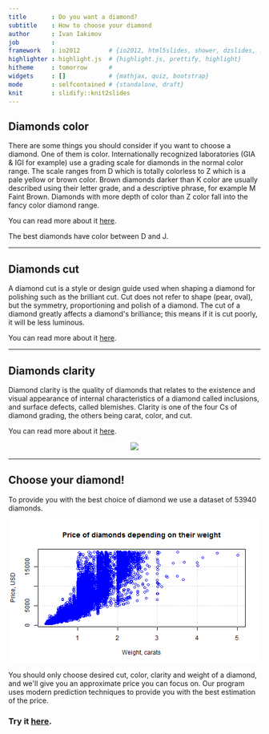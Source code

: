 ```yaml
---
title       : Do you want a diamond?
subtitle    : How to choose your diamond
author      : Ivan Iakimov
job         : 
framework   : io2012        # {io2012, html5slides, shower, dzslides, ...}
highlighter : highlight.js  # {highlight.js, prettify, highlight}
hitheme     : tomorrow      # 
widgets     : []            # {mathjax, quiz, bootstrap}
mode        : selfcontained # {standalone, draft}
knit        : slidify::knit2slides
---
```


## Diamonds color

There are some things you should consider if you want to choose a diamond. One of them is color. Internationally recognized laboratories (GIA & IGI for example) use a grading scale for diamonds in the normal color range. The scale ranges from D which is totally colorless to Z which is a pale yellow or brown color. Brown diamonds darker than K color are usually described using their letter grade, and a descriptive phrase, for example M Faint Brown. Diamonds with more depth of color than Z color fall into the fancy color diamond range.

You can read more about it [here](https://en.wikipedia.org/wiki/Diamond_color).

The best diamonds have color between D and J.

---

## Diamonds cut

A diamond cut is a style or design guide used when shaping a diamond for polishing such as the brilliant cut. Cut does not refer to shape (pear, oval), but the symmetry, proportioning and polish of a diamond. The cut of a diamond greatly affects a diamond's brilliance; this means if it is cut poorly, it will be less luminous.

You can read more about it [here](https://en.wikipedia.org/wiki/Diamond_cut).

---

## Diamonds clarity

Diamond clarity is the quality of diamonds that relates to the existence and visual appearance of internal characteristics of a diamond called inclusions, and surface defects, called blemishes. Clarity is one of the four Cs of diamond grading, the others being carat, color, and cut.

You can read more about it [here](https://en.wikipedia.org/wiki/Diamond_clarity).

<div style='text-align: center;'>
<img height='300' src='https://yourdiamondteacher.com/wp-content/uploads/2015/03/Diamond-grades-clarity-chart-real-life-examples.png' />
</div>

---

## Choose your diamond!



To provide you with the best choice of diamond we use a dataset of 53940 diamonds.

<img src="assets/fig/unnamed-chunk-2-1.png" title="plot of chunk unnamed-chunk-2" alt="plot of chunk unnamed-chunk-2" style="display: block; margin: auto;" />

You should only choose desired cut, color, clarity and weight of a diamond, and we'll give you an approximate price you can focus on. Our program uses modern prediction techniques to provide you with the best estimation of the price.

### Try it [here](https://iakimov.shinyapps.io/ChooseYourDiamond/).
